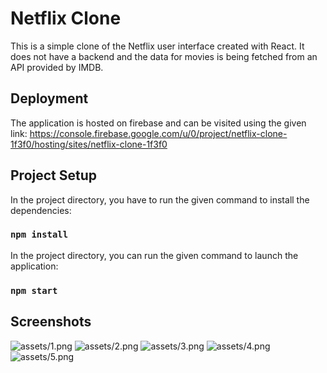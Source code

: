 # Netflix Clone
This is a simple clone of the Netflix user interface created with React. It does not have a backend and the data for movies is being fetched from an API provided by IMDB. 

## Deployment
The application is hosted on firebase and can be visited using the given link:
<a href="https://console.firebase.google.com/u/0/project/netflix-clone-1f3f0/hosting/sites/netflix-clone-1f3f0" target="_blank">https://console.firebase.google.com/u/0/project/netflix-clone-1f3f0/hosting/sites/netflix-clone-1f3f0</a>


## Project Setup

In the project directory, you have to run the given command to install the dependencies:

### `npm install`

In the project directory, you can run the given command to launch the application:

### `npm start`

## Screenshots

![assets/1.png](assets/1.png)
![assets/2.png](assets/2.png)
![assets/3.png](assets/3.png)
![assets/4.png](assets/4.png)
![assets/5.png](assets/5.png)







